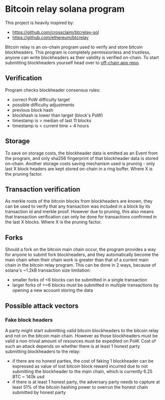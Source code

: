# Bitcoin relay solana program

This project is heavily inspired by:
- https://github.com/crossclaim/btcrelay-sol
- https://github.com/ethereum/btcrelay

Bitcoin relay is an on-chain program used to verify and store bitcoin blockheaders. This program is completely permissionless and trustless, anyone can write blockheaders as their validity is verified on-chain. To start submitting blockheaders yourself head over to [off-chain app repo](https://github.com/adambor/BTCRelay-Sol-Offchain).

## Verification
Program checks blockheader consensus rules:
- correct PoW difficulty target
- possible difficulty adjustments
- previous block hash
- blockhash is lower than target (block's PoW)
- timestamp is > median of last 11 blocks
- timestamp is < current time + 4 hours

## Storage
To save on storage costs, the blockheader data is emitted as an Event from the program, and only sha256 fingerprint of that blockheader data is stored on-chain.
Another storage costs saving mechanism used is pruning - only last X block headers are kept stored on-chain in a ring buffer. Where X is the pruning factor.

## Transaction verification
As merkle roots of the bitcoin blocks from blockheaders are known, they can be used to verify that any transaction was included in a block by its transaction id and merkle proof. However due to pruning, this also means that transaction verification can only be done for transactions confirmed in the last X blocks. Where X is the pruning factor.

## Forks
Should a fork on the bitcoin main chain occur, the program provides a way for anyone to submit fork blockheaders, and they automatically become the main chain when their chain work is greater than that of a current main chain in the bitcoin relay program.
This can be done in 2 ways, because of solana's \~1.2kB transaction size limitation:
- smaller forks of <6 blocks can be submitted in a single transaction
- larger forks of >=6 blocks must be submitted in multiple transactions by opening a new account storing the data

## Possible attack vectors
### Fake block headers
A party might start submitting valid bitcoin blockheaders to the bitcoin relay and not on the bitcoin main chain. However as those blockheaders must be valid a non-trivial amount of resources must be expedited on PoW. Cost of such an attack depends on whether there is at least 1 honest party submitting blockheaders to the relay:
- if there are no honest parties, the cost of faking 1 blockheader can be expressed as value of lost bitcoin block reward incurred due to not submitting the blockheader to the main chain, which is currently 6.25 BTC ~ 140k usd
- if there is at least 1 honest party, the adversary party needs to capture at least 51% of the bitcoin hashing power to overrun the honest chain submitted by honest party

